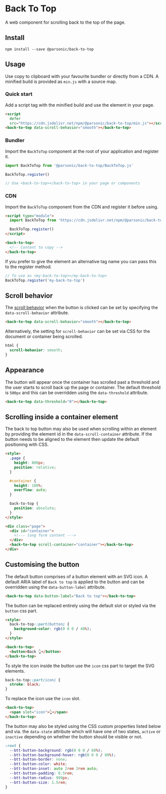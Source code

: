 # Back To Top

A web component for scrolling back to the top of the page.

## Install

```shell
npm install --save @parsonic/back-to-top
```

## Usage

Use copy to clipboard with your favourite bundler or directly from a CDN. A
minified build is provided as `min.js` with a source map.

### Quick start

Add a script tag with the minified build and use the element in your page.

```html
<script
  defer
  src="https://cdn.jsdelivr.net/npm/@parsonic/back-to-top/min.js"></script>
<back-to-top data-scroll-behavior="smooth"></back-to-top>
```

### Bundler

Import the `BackToTop` component at the root of your application and register
it.

```js
import BackToTop from '@parsonic/back-to-top/BackToTop.js'

BackToTop.register()

// Use <back-to-top></back-to-top> in your page or components
```

### CDN

Import the `BackToTop` component from the CDN and register it before using.

```html
<script type="module">
  import BackToTop from 'https://cdn.jsdelivr.net/npm/@parsonic/back-to-top/BackToTop.js'

  BackToTop.register()
</script>

<back-to-top>
  <!-- Content to copy -->
</back-to-top>
```

If you prefer to give the element an alternative tag name you can pass this to
the register method.

```js
// To use as <my-back-to-top></my-back-to-top>
BackToTop.register('my-back-to-top')
```

## Scroll behavior

The [scroll behavior]() when the button is clicked can be set by specifying the
`data-scroll-behavior` attribute.

```html
<back-to-top data-scroll-behavior="smooth"></back-to-top>
```

Alternatively, the setting for `scroll-behavior` can be set via CSS for the
document or container being scrolled.

```css
html {
  scroll-behavior: smooth;
}
```

## Appearance

The button will appear once the container has scrolled past a threshold and the
user starts to scroll back up the page or container. The default threshold is
`500px` and this can be overridden using the `data-threshold` attribute.

```html
<back-to-top data-threshold="0"></back-to-top>
```

## Scrolling inside a container element

The back to top button may also be used when scrolling within an element by
providing the element id in the `data-scroll-container` attribute. If the button
needs to be aligned to the element then update the default positioning with CSS.

```html
<style>
  .page {
    height: 800px;
    position: relative;
  }

  #container {
    height: 100%;
    overflow: auto;
  }

  back-to-top {
    position: absolute;
  }
</style>

<div class="page">
  <div id="container">
    <!--- long form content --->
  </div>
  <back-to-top scroll-container="container"></back-to-top>
</div>
```

## Customising the button

The default button comprises of a button element with an SVG icon. A default
ARIA label of `Back to top` is applied to the button and can be overridden using
the `data-button-label` attribute.

```html
<back-to-top data-button-label="Back to top"></back-to-top>
```

The button can be replaced entirely using the default slot or styled via the
`button` css part.

```html
<style>
  back-to-top::part(button) {
    background-color: rgb(0 0 0 / 40%);
  }
</style>

<back-to-top>
  <button>Back 👆</button>
</back-to-top>
```

To style the icon inside the button use the `icon` css part to target the SVG
elements.

```css
back-to-top::part(icon) {
  stroke: black;
}
```

To replace the icon use the `icon` slot.

```html
<back-to-top>
  <span slot="icon">👆</span>
</back-to-top>
```

The button may also be styled using the CSS custom properties listed below and
via. the `data-state` attribute which will have one of two states, `active` or
`inactive` depending on whether the button should be visible or not.

```css
:root {
  --btt-button-background: rgb(0 0 0 / 60%);
  --btt-button-background-hover: rgb(0 0 0 / 80%);
  --btt-button-border: none;
  --btt-button-color: white;
  --btt-button-inset: auto 2rem 2rem auto;
  --btt-button-padding: 0.5rem;
  --btt-button-radius: 999px;
  --btt-button-size: 1.5rem;
}
```

